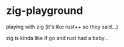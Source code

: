 # zig-playground
playing with zig (it's like rust++ so they said...)

zig is kinda like if go and rust had a baby...
